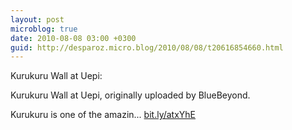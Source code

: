 ```yaml
---
layout: post
microblog: true
date: 2010-08-08 03:00 +0300
guid: http://desparoz.micro.blog/2010/08/08/t20616854660.html
---
```

Kurukuru Wall at Uepi: 

Kurukuru Wall at Uepi, originally uploaded by BlueBeyond.

Kurukuru is one of the amazin... [bit.ly/atxYhE](http://bit.ly/atxYhE)

